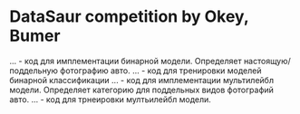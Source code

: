 # DataSaur competition by Okey, Bumer
... - код для имплементации бинарной модели. Определяет настоящую/поддельную фотографию авто.
... - код для тренировки моделей бинарной классификации 
... - код для имплементации мультилейбл модели. Определяет категорию для поддельных видов фотографий авто.
... - код для трнеировки мултьилейбл модели.


